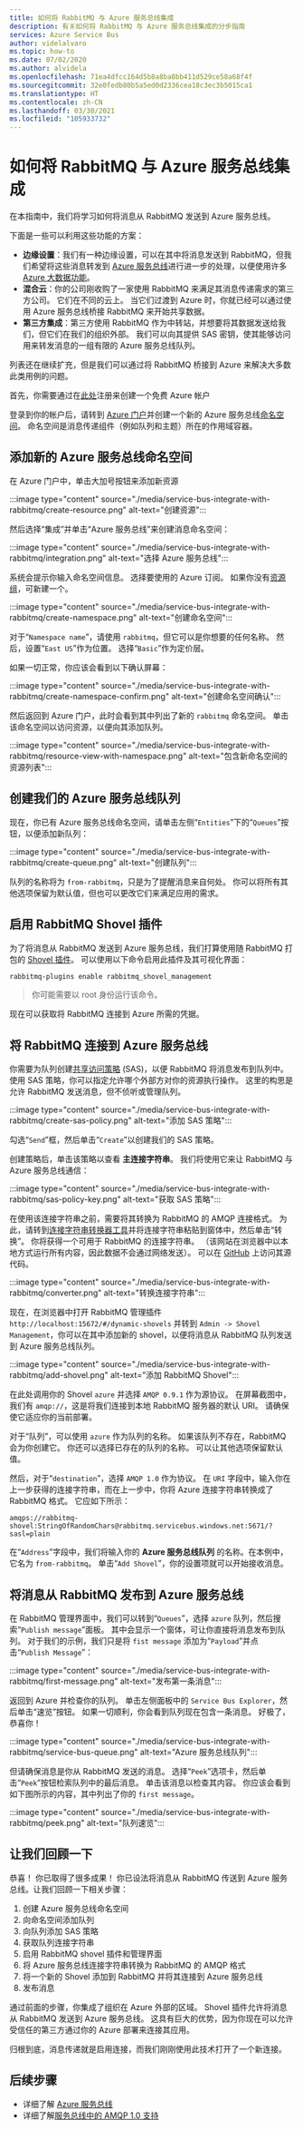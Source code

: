```yaml
---
title: 如何将 RabbitMQ 与 Azure 服务总线集成
description: 有关如何将 RabbitMQ 与 Azure 服务总线集成的分步指南
services: Azure Service Bus
author: videlalvaro
ms.topic: how-to
ms.date: 07/02/2020
ms.author: alvidela
ms.openlocfilehash: 71ea4dfcc164d5b8a8ba8bb411d529ce58a68f4f
ms.sourcegitcommit: 32e0fedb80b5a5ed0d2336cea18c3ec3b5015ca1
ms.translationtype: HT
ms.contentlocale: zh-CN
ms.lasthandoff: 03/30/2021
ms.locfileid: "105933732"
---
```

# <a name="how-to-integrate-rabbitmq-with-azure-service-bus"></a>如何将 RabbitMQ 与 Azure 服务总线集成

在本指南中，我们将学习如何将消息从 RabbitMQ 发送到 Azure 服务总线。

下面是一些可以利用这些功能的方案：

- **边缘设置**：我们有一种边缘设置，可以在其中将消息发送到 RabbitMQ，但我们希望将这些消息转发到 [Azure 服务总线](./service-bus-messaging-overview.md)进行进一步的处理，以便使用许多 [Azure 大数据功能](/azure/architecture/guide/architecture-styles/big-data)。
- **混合云**：你的公司刚收购了一家使用 RabbitMQ 来满足其消息传递需求的第三方公司。 它们在不同的云上。 当它们过渡到 Azure 时，你就已经可以通过使用 Azure 服务总线桥接 RabbitMQ 来开始共享数据。
- **第三方集成**：第三方使用 RabbitMQ 作为中转站，并想要将其数据发送给我们，但它们在我们的组织外部。 我们可以向其提供 SAS 密钥，使其能够访问用来转发消息的一组有限的 Azure 服务总线队列。

列表还在继续扩充，但是我们可以通过将 RabbitMQ 桥接到 Azure 来解决大多数此类用例的问题。

首先，你需要通过在[此处](https://azure.microsoft.com/free/)注册来创建一个免费 Azure 帐户

登录到你的帐户后，请转到 [Azure 门户](https://portal.azure.com/)并创建一个新的 Azure 服务总线[命名空间](./service-bus-create-namespace-portal.md)。 命名空间是消息传递组件（例如队列和主题）所在的作用域容器。

## <a name="adding-a-new-azure-service-bus-namespace"></a>添加新的 Azure 服务总线命名空间

在 Azure 门户中，单击大加号按钮来添加新资源

:::image type="content" source="./media/service-bus-integrate-with-rabbitmq/create-resource.png" alt-text="创建资源":::

然后选择“集成”并单击“Azure 服务总线”来创建消息命名空间：

:::image type="content" source="./media/service-bus-integrate-with-rabbitmq/integration.png" alt-text="选择 Azure 服务总线":::

系统会提示你输入命名空间信息。 选择要使用的 Azure 订阅。 如果你没有[资源组](../azure-resource-manager/management/manage-resource-groups-portal.md)，可新建一个。

:::image type="content" source="./media/service-bus-integrate-with-rabbitmq/create-namespace.png" alt-text="创建命名空间":::

对于“`Namespace name`”，请使用 `rabbitmq`，但它可以是你想要的任何名称。 然后，设置“`East US`”作为位置。 选择“`Basic`”作为定价层。

如果一切正常，你应该会看到以下确认屏幕：

:::image type="content" source="./media/service-bus-integrate-with-rabbitmq/create-namespace-confirm.png" alt-text="创建命名空间确认":::

然后返回到 Azure 门户，此时会看到其中列出了新的 `rabbitmq` 命名空间。 单击该命名空间以访问资源，以便向其添加队列。

:::image type="content" source="./media/service-bus-integrate-with-rabbitmq/resource-view-with-namespace.png" alt-text="包含新命名空间的资源列表":::

## <a name="creating-our-azure-service-bus-queue"></a>创建我们的 Azure 服务总线队列

现在，你已有 Azure 服务总线命名空间，请单击左侧“`Entities`”下的“`Queues`”按钮，以便添加新队列：

:::image type="content" source="./media/service-bus-integrate-with-rabbitmq/create-queue.png" alt-text="创建队列":::

队列的名称将为 `from-rabbitmq`，只是为了提醒消息来自何处。 你可以将所有其他选项保留为默认值，但也可以更改它们来满足应用的需求。

## <a name="enabling-the-rabbitmq-shovel-plugin"></a>启用 RabbitMQ Shovel 插件

为了将消息从 RabbitMQ 发送到 Azure 服务总线，我们打算使用随 RabbitMQ 打包的 [Shovel 插件](https://www.rabbitmq.com/shovel.html)。 可以使用以下命令启用此插件及其可视化界面：

```bash
rabbitmq-plugins enable rabbitmq_shovel_management
```

>你可能需要以 root 身份运行该命令。

现在可以获取将 RabbitMQ 连接到 Azure 所需的凭据。

## <a name="connecting-rabbitmq-to-azure-service-bus"></a>将 RabbitMQ 连接到 Azure 服务总线

你需要为队列创建[共享访问策略](../storage/common/storage-sas-overview.md) (SAS)，以便 RabbitMQ 将消息发布到队列中。 使用 SAS 策略，你可以指定允许哪个外部方对你的资源执行操作。 这里的构思是允许 RabbitMQ 发送消息，但不侦听或管理队列。

:::image type="content" source="./media/service-bus-integrate-with-rabbitmq/create-sas-policy.png" alt-text="添加 SAS 策略":::

勾选“`Send`”框，然后单击“`Create`”以创建我们的 SAS 策略。

创建策略后，单击该策略以查看 **主连接字符串**。 我们将使用它来让 RabbitMQ 与 Azure 服务总线通信：

:::image type="content" source="./media/service-bus-integrate-with-rabbitmq/sas-policy-key.png" alt-text="获取 SAS 策略":::

在使用该连接字符串之前，需要将其转换为 RabbitMQ 的 AMQP 连接格式。 为此，请转到[连接字符串转换器工具](https://red-mushroom-0f7446a0f.azurestaticapps.net/)并将连接字符串粘贴到窗体中，然后单击“转换”。 你将获得一个可用于 RabbitMQ 的连接字符串。 （该网站在浏览器中以本地方式运行所有内容，因此数据不会通过网络发送）。 可以在 [GitHub](https://github.com/videlalvaro/connstring_to_amqp) 上访问其源代码。

:::image type="content" source="./media/service-bus-integrate-with-rabbitmq/converter.png" alt-text="转换连接字符串":::

现在，在浏览器中打开 RabbitMQ 管理插件 `http://localhost:15672/#/dynamic-shovels` 并转到 `Admin -> Shovel Management`，你可以在其中添加新的 shovel，以便将消息从 RabbitMQ 队列发送到 Azure 服务总线队列。

:::image type="content" source="./media/service-bus-integrate-with-rabbitmq/add-shovel.png" alt-text="添加 RabbitMQ Shovel":::

在此处调用你的 Shovel `azure` 并选择 `AMQP 0.9.1` 作为源协议。 在屏幕截图中，我们有 `amqp://`，这是将我们连接到本地 RabbitMQ 服务器的默认 URI。 请确保使它适应你的当前部署。

对于“队列”，可以使用 `azure` 作为队列的名称。 如果该队列不存在，RabbitMQ 会为你创建它。 你还可以选择已存在的队列的名称。 可以让其他选项保留默认值。

然后，对于“`destination`”，选择 `AMQP 1.0` 作为协议。 在 `URI` 字段中，输入你在上一步获得的连接字符串，而在上一步中，你将 Azure 连接字符串转换成了 RabbitMQ 格式。 它应如下所示：

```
amqps://rabbitmq-shovel:StringOfRandomChars@rabbitmq.servicebus.windows.net:5671/?sasl=plain
```

在“`Address`”字段中，我们将输入你的 **Azure 服务总线队列** 的名称。在本例中，它名为 `from-rabbitmq`。 单击“`Add Shovel`”，你的设置项就可以开始接收消息。

## <a name="publishing-messages-from-rabbitmq-to-azure-service-bus"></a>将消息从 RabbitMQ 发布到 Azure 服务总线

在 RabbitMQ 管理界面中，我们可以转到“`Queues`”，选择 `azure` 队列，然后搜索“`Publish message`”面板。 其中会显示一个窗体，可让你直接将消息发布到队列。 对于我们的示例，我们只是将 `fist message` 添加为“`Payload`”并点击“`Publish Message`”：

:::image type="content" source="./media/service-bus-integrate-with-rabbitmq/first-message.png" alt-text="发布第一条消息":::

返回到 Azure 并检查你的队列。 单击左侧面板中的 `Service Bus Explorer`，然后单击“速览”按钮。 如果一切顺利，你会看到队列现在包含一条消息。 好极了，恭喜你！

:::image type="content" source="./media/service-bus-integrate-with-rabbitmq/service-bus-queue.png" alt-text="Azure 服务总线队列":::

但请确保消息是你从 RabbitMQ 发送的消息。 选择“`Peek`”选项卡，然后单击“`Peek`”按钮检索队列中的最后消息。 单击该消息以检查其内容。 你应该会看到如下图所示的内容，其中列出了你的 `first message`。

:::image type="content" source="./media/service-bus-integrate-with-rabbitmq/peek.png" alt-text="队列速览":::

## <a name="lets-recap"></a>让我们回顾一下

恭喜！ 你已取得了很多成果！ 你已设法将消息从 RabbitMQ 传送到 Azure 服务总线。让我们回顾一下相关步骤：

1. 创建 Azure 服务总线命名空间
2. 向命名空间添加队列
3. 向队列添加 SAS 策略
4. 获取队列连接字符串
5. 启用 RabbitMQ shovel 插件和管理界面
6. 将 Azure 服务总线连接字符串转换为 RabbitMQ 的 AMQP 格式
7. 将一个新的 Shovel 添加到 RabbitMQ 并将其连接到 Azure 服务总线
8. 发布消息

通过前面的步骤，你集成了组织在 Azure 外部的区域。 Shovel 插件允许将消息从 RabbitMQ 发送到 Azure 服务总线。 这具有巨大的优势，因为你现在可以允许受信任的第三方通过你的 Azure 部署来连接其应用。

归根到底，消息传递就是启用连接，而我们刚刚使用此技术打开了一个新连接。

## <a name="next-steps"></a>后续步骤

- 详细了解 [Azure 服务总线](./service-bus-messaging-overview.md)
- 详细了解[服务总线中的 AMQP 1.0 支持](./service-bus-amqp-overview.md)
